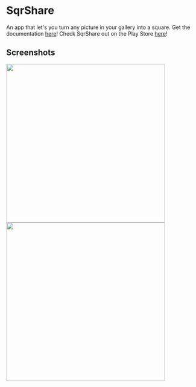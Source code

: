SqrShare
========

An app that let's you turn any picture in your gallery into a square.
Get the documentation <a href="http://fegan104.github.io/">here</a>! Check SqrShare out on the Play Store <a href="https://play.google.com/store/apps/details?id=com.frankegan.sqrshare">here</a>!

## Screenshots
<img src=https://github.com/fegan104/SqrShare/assets/5742327/f148d825-dbec-498a-8aac-4647339f80e9 width=420>
<img src=https://github.com/fegan104/SqrShare/assets/5742327/5375dc43-71f9-4f68-8bbf-4597af02139a width=420>
